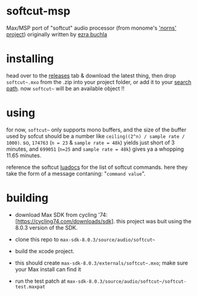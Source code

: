 softcut-msp
========

Max/MSP port of "softcut" audio processor (from monome's ['norns' project](https://github.com/monome/norns/)) originally written by [ezra buchla](https://github.com/catfact)

installing
========

head over to the [releases](https://github.com/AndrewShike/softcut-msp/releases) tab & download the latest thing, then drop `softcut~.mxo` from the .zip into your project folder, or add it to your [search path](https://docs.cycling74.com/max5/vignettes/core/search_path.html). now `softcut~` will be an available object !!

using
========

for now, `softcut~` only supports mono buffers, and the size of the buffer used by sofcut should be a number like `ceiling((2^n) / sample rate / 1000)`. so, `174763` (`n = 23` & `sample rate = 48k`) yields just short of 3 minutes, and `699051` (`n=25` and `sample rate = 48k`) gives ya a whopping 11.65 minutes. 

reference the softcut [luadocs](https://monome.github.io/norns/doc/modules/softcut.html) for the list of softcut commands. here they take the form of a message contaning: "`command value`".

building
========

-   download Max SDK from cycling '74: [https://cycling74.com/downloads/sdk].
    this project was buit using the 8.0.3 version of the SDK.

-   clone this repo to `max-sdk-8.0.3/source/audio/softcut~`

-   build the xcode project.

-   this should create `max-sdk-8.0.3/externals/softcut~.mxo`; make sure your Max install can find it

-   run the test patch at `max-sdk-8.0.3/source/audio/softcut~/softcut-test.maxpat`

 
